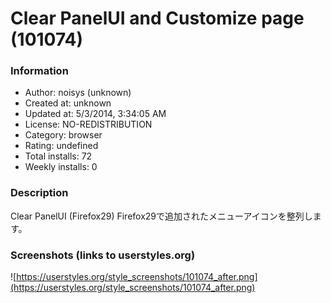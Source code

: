 # Clear PanelUI and Customize page (101074)

### Information
- Author: noisys (unknown)
- Created at: unknown
- Updated at: 5/3/2014, 3:34:05 AM
- License: NO-REDISTRIBUTION
- Category: browser
- Rating: undefined
- Total installs: 72
- Weekly installs: 0


### Description
Clear PanelUI (Firefox29)
Firefox29で追加されたメニューアイコンを整列します。


### Screenshots (links to userstyles.org)
![https://userstyles.org/style_screenshots/101074_after.png](https://userstyles.org/style_screenshots/101074_after.png)


